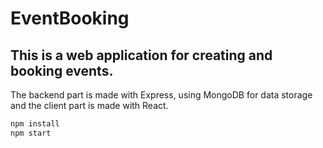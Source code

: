 # EventBooking

## This is a web application for creating and booking events.

The backend part is made with Express, using MongoDB for data storage and the client part is made with React.

```bash
npm install
npm start
```
